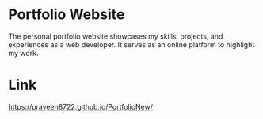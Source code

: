 # Portfolio Website

The personal portfolio website showcases my skills, projects, and experiences as a web developer. It serves as an online platform to highlight my work.

# Link

https://praveen8722.github.io/PortfolioNew/





